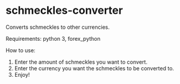 # schmeckles-converter
Converts schmeckles to other currencies.

Requirements: python 3, forex_python

How to use:
1. Enter the amount of schmeckles you want to convert.
2. Enter the currency you want the schmeckles to be converted to.
3. Enjoy!
